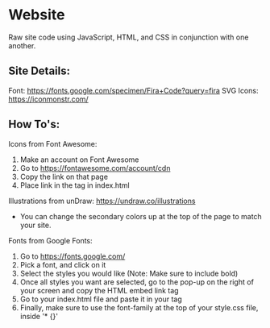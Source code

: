 # Website
Raw site code using JavaScript, HTML, and CSS in conjunction with one another.


## Site Details:
Font: https://fonts.google.com/specimen/Fira+Code?query=fira
SVG Icons: https://iconmonstr.com/


## How To's:
Icons from Font Awesome:
1. Make an account on Font Awesome
2. Go to https://fontawesome.com/account/cdn
3. Copy the link on that page
4. Place link in the <head> tag in index.html

Illustrations from unDraw:
https://undraw.co/illustrations
- You can change the secondary colors up at the top of the page to match your site.

Fonts from Google Fonts:
1. Go to https://fonts.google.com/
2. Pick a font, and click on it
3. Select the styles you would like
(Note: Make sure to include bold)
4. Once all styles you want are selected, go to the pop-up on the right of your screen and copy the HTML embed link tag
5. Go to your index.html file and paste it in your <head> tag
6. Finally, make sure to use the font-family at the top of your style.css file, inside '* {}'

